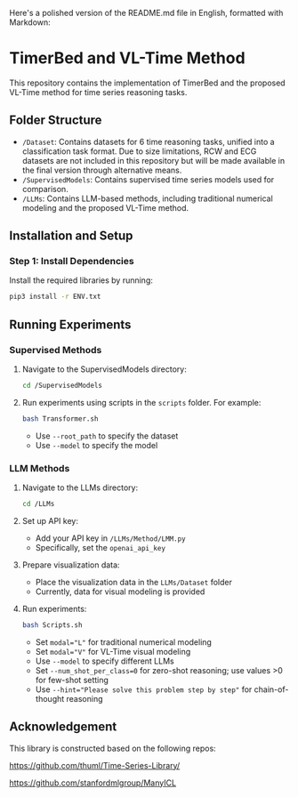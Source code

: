 Here's a polished version of the README.md file in English, formatted with Markdown:

# TimerBed and VL-Time Method

This repository contains the implementation of TimerBed and the proposed VL-Time method for time series reasoning tasks.

## Folder Structure

- `/Dataset`: Contains datasets for 6 time reasoning tasks, unified into a classification task format. Due to size limitations, RCW and ECG datasets are not included in this repository but will be made available in the final version through alternative means.
- `/SupervisedModels`: Contains supervised time series models used for comparison.
- `/LLMs`: Contains LLM-based methods, including traditional numerical modeling and the proposed VL-Time method.

## Installation and Setup

### Step 1: Install Dependencies

Install the required libraries by running:

```bash
pip3 install -r ENV.txt
```

## Running Experiments

### Supervised Methods

1. Navigate to the SupervisedModels directory:
   ```bash
   cd /SupervisedModels
   ```

2. Run experiments using scripts in the `scripts` folder. For example:
   ```bash
   bash Transformer.sh
   ```
   - Use `--root_path` to specify the dataset
   - Use `--model` to specify the model

### LLM Methods

1. Navigate to the LLMs directory:
   ```bash
   cd /LLMs
   ```

2. Set up API key:
   - Add your API key in `/LLMs/Method/LMM.py`
   - Specifically, set the `openai_api_key`

3. Prepare visualization data:
   - Place the visualization data in the `LLMs/Dataset` folder
   - Currently, data for visual modeling is provided

4. Run experiments:
   ```bash
   bash Scripts.sh
   ```
   - Set `modal="L"` for traditional numerical modeling
   - Set `modal="V"` for VL-Time visual modeling
   - Use `--model` to specify different LLMs
   - Set `--num_shot_per_class=0` for zero-shot reasoning; use values >0 for few-shot setting
   - Use `--hint="Please solve this problem step by step"` for chain-of-thought reasoning


## Acknowledgement

This library is constructed based on the following repos:

https://github.com/thuml/Time-Series-Library/

https://github.com/stanfordmlgroup/ManyICL
